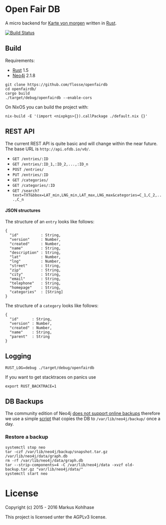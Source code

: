 # Open Fair DB

A micro backend for [Karte von morgen](https://github.com/flosse/kartevonmorgen/)
written in [Rust](http://rustlang.org/).

[![Build Status](https://travis-ci.org/flosse/openfairdb.svg?branch=master)](https://travis-ci.org/flosse/openfairdb)

## Build

Requirements:

- [Rust](http://rustlang.org/) 1.5
- [Neo4j](http://neo4j.com/) 2.1.8

```
git clone https://github.com/flosse/openfairdb
cd openfairdb/
cargo build
./target/debug/openfairdb --enable-cors
```

On NixOS you can build the project with:

```
nix-build -E '(import <nixpkgs>{}).callPackage ./default.nix {}'
```

## REST API

The current REST API is quite basic and will change within the near future.
The base URL is `http://api.ofdb.io/v0/`.

-  `GET /entries/:ID`
-  `GET /entries/:ID_1,:ID_2,...,:ID_n`
-  `POST /entries/`
-  `PUT /entries/:ID`
-  `GET /categories/`
-  `GET /categories/:ID`
-  `GET /search?text=TXT&bbox=LAT_min,LNG_min,LAT_max,LNG_max&categories=C_1,C_2,...,C_n`

#### JSON structures

The structure of an `entry` looks like follows:

```
{
  "id"          : String,
  "version"     : Number,
  "created"     : Number,
  "name"        : String,
  "description" : String,
  "lat"         : Number,
  "lng"         : Number,
  "street"      : String,
  "zip"         : String,
  "city"        : String,
  "email"       : String,
  "telephone"   : String,
  "homepage"    : String,
  "categories"  : [String]
}
```

The structure of a `category` looks like follows:

```
{
  "id"      : String,
  "version" : Number,
  "created" : Number,
  "name"    : String,
  "parent"  : String
}
```

## Logging

    RUST_LOG=debug ./target/debug/openfairdb

If you want to get stacktraces on panics use

    export RUST_BACKTRACE=1

## DB Backups

The community edition of Neo4j
[does not support online backups](https://github.com/flosse/openfairdb/issues/10)
therefore we use a simple
[script](https://github.com/flosse/openfairdb/blob/master/scripts/backup.sh)
that copies the DB to `/var/lib/neo4j/backup/` once a day.

### Restore a backup

    systemctl stop neo
    tar -czf /var/lib/neo4j/backup/snapshot.tar.gz /var/lib/neo4j/data/graph.db
    rm -rf /var/lib/neo4j/data/graph.db
    tar --strip-components=4 -C /var/lib/neo4j/data -xvzf old-backup.tar.gz "var/lib/neo4j/data/"
    systemctl start neo

# License

Copyright (c) 2015 - 2016 Markus Kohlhase

This project is licensed unter the AGPLv3 license.
